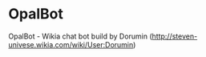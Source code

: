 # OpalBot
OpalBot - Wikia chat bot build by Dorumin (http://steven-univese.wikia.com/wiki/User:Dorumin)
